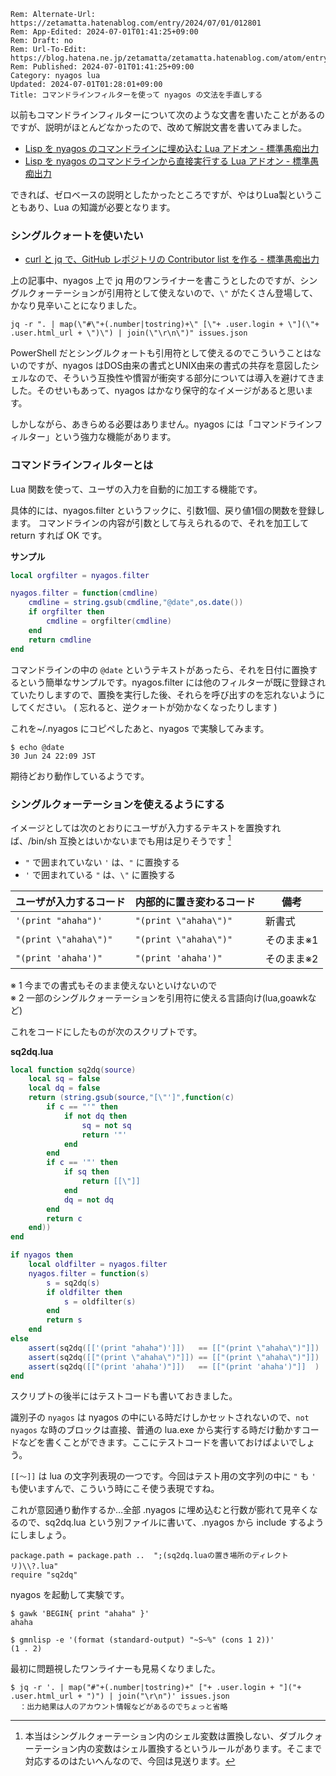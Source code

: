 ```header
Rem: Alternate-Url: https://zetamatta.hatenablog.com/entry/2024/07/01/012801
Rem: App-Edited: 2024-07-01T01:41:25+09:00
Rem: Draft: no
Rem: Url-To-Edit: https://blog.hatena.ne.jp/zetamatta/zetamatta.hatenablog.com/atom/entry/6801883189118429084
Rem: Published: 2024-07-01T01:41:25+09:00
Category: nyagos lua
Updated: 2024-07-01T01:28:01+09:00
Title: コマンドラインフィルターを使って nyagos の文法を手直しする
```
以前もコマンドラインフィルターについて次のような文書を書いたことがあるのですが、説明がほとんどなかったので、改めて解説文書を書いてみました。

+ [Lisp を nyagos のコマンドラインに埋め込む Lua アドオン - 標準愚痴出力](https://zetamatta.hatenablog.com/entry/2023/12/02/211728)
+ [Lisp を nyagos のコマンドラインから直接実行する Lua アドオン - 標準愚痴出力](https://zetamatta.hatenablog.com/entry/2024/01/07/110538)

できれば、ゼロベースの説明としたかったところですが、やはりLua製ということもあり、Lua の知識が必要となります。

### シングルクォートを使いたい

+ [curl と jq で、GitHub レポジトリの Contributor list を作る - 標準愚痴出力](https://zetamatta.hatenablog.com/entry/2024/06/30/042435)

上の記事中、nyagos 上で jq 用のワンライナーを書こうとしたのですが、シングルクォーテーションが引用符として使えないので、`\"` がたくさん登場して、かなり見辛いことになりました。

```
jq -r ". | map(\"#\"+(.number|tostring)+\" [\"+ .user.login + \"](\"+ .user.html_url + \")\") | join(\"\r\n\")" issues.json
```

PowerShell だとシングルクォートも引用符として使えるのでこういうことはないのですが、nyagos はDOS由来の書式とUNIX由来の書式の共存を意図したシェルなので、そういう互換性や慣習が衝突する部分については導入を避けてきました。そのせいもあって、nyagos はかなり保守的なイメージがあると思います。

しかしながら、あきらめる必要はありません。nyagos には「コマンドラインフィルター」という強力な機能があります。

### コマンドラインフィルターとは

Lua 関数を使って、ユーザの入力を自動的に加工する機能です。

具体的には、nyagos.filter というフックに、引数1個、戻り値1個の関数を登録します。
コマンドラインの内容が引数として与えられるので、それを加工して return すれば OK です。

**サンプル**

```lua
local orgfilter = nyagos.filter

nyagos.filter = function(cmdline)
    cmdline = string.gsub(cmdline,"@date",os.date())
    if orgfilter then
        cmdline = orgfilter(cmdline)
    end
    return cmdline
end
```

コマンドラインの中の `@date` というテキストがあったら、それを日付に置換するという簡単なサンプルです。nyagos.filter には他のフィルターが既に登録されていたりしますので、置換を実行した後、それらを呼び出すのを忘れないようにしてください。
( 忘れると、逆クォートが効かなくなったりします )

これを~/.nyagos にコピペしたあと、nyagos で実験してみます。

```
$ echo @date
30 Jun 24 22:09 JST
```

期待どおり動作しているようです。

### シングルクォーテーションを使えるようにする

イメージとしては次のとおりにユーザが入力するテキストを置換すれば、/bin/sh 互換とはいかないまでも用は足りそうです [^sh]

[^sh]: 本当はシングルクォーテーション内のシェル変数は置換しない、ダブルクォーテーション内の変数はシェル置換するというルールがあります。そこまで対応するのはたいへんなので、今回は見送ります。

+ `"` で囲まれていない `'` は、`"` に置換する
+ `'` で囲まれている `"` は、`\"` に置換する

| ユーザが入力するコード| 内部的に置き変わるコード| 備考
|-----------------------|-------------------------|------
| `'(print "ahaha")'`   | `"(print \"ahaha\")"`   | 新書式
| `"(print \"ahaha\")"` | `"(print \"ahaha\")"`   | そのまま※1
| `"(print 'ahaha')"`   | `"(print 'ahaha')"`     | そのまま※2

※ 1 今までの書式もそのまま使えないといけないので  
※ 2 一部のシングルクォーテーションを引用符に使える言語向け(lua,goawkなど)

これをコードにしたものが次のスクリプトです。

**sq2dq.lua**

```lua
local function sq2dq(source)
    local sq = false
    local dq = false
    return (string.gsub(source,"[\"']",function(c)
        if c == "'" then
            if not dq then
                sq = not sq
                return '"'
            end
        end
        if c == '"' then
            if sq then
                return [[\"]]
            end
            dq = not dq
        end
        return c
    end))
end

if nyagos then
    local oldfilter = nyagos.filter
    nyagos.filter = function(s)
        s = sq2dq(s)
        if oldfilter then
            s = oldfilter(s)
        end
        return s
    end
else
    assert(sq2dq([['(print "ahaha")']])   == [["(print \"ahaha\")"]])
    assert(sq2dq([["(print \"ahaha\")"]]) == [["(print \"ahaha\")"]])
    assert(sq2dq([["(print 'ahaha')"]])   == [["(print 'ahaha')"]]  )
end
```

スクリプトの後半にはテストコードも書いておきました。

識別子の `nyagos` は nyagos の中にいる時だけしかセットされないので、`not nyagos` な時のブロックは直接、普通の lua.exe から実行する時だけ動かすコードなどを書くことができます。ここにテストコードを書いておけばよいでしょう。

`[[〜]]` は lua の文字列表現の一つです。今回はテスト用の文字列の中に `"` も `'` も使いますんで、こういう時にこそ使う表現ですね。

これが意図通り動作するか…全部 .nyagos に埋め込むと行数が膨れて見辛くなるので、sq2dq.lua という別ファイルに書いて、.nyagos から include するようにしましょう。

```
package.path = package.path ..  ";(sq2dq.luaの置き場所のディレクトリ)\\?.lua"
require "sq2dq"
```

nyagos を起動して実験です。

```
$ gawk 'BEGIN{ print "ahaha" }'
ahaha

$ gmnlisp -e '(format (standard-output) "~S~%" (cons 1 2))'
(1 . 2)
```

最初に問題視したワンライナーも見易くなりました。

```
$ jq -r '. | map("#"+(.number|tostring)+" ["+ .user.login + "]("+ .user.html_url + ")") | join("\r\n")' issues.json
  ：出力結果は人のアカウント情報などがあるのでちょっと省略
```
